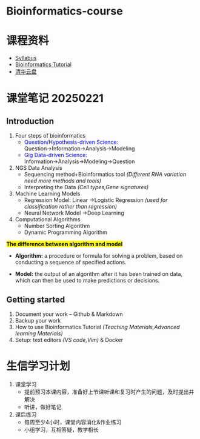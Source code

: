 # **Bioinformatics-course**  
# 课程资料
- [Syllabus](https://365.kdocs.cn/l/caAbfIt5y8Fk)  
- [Bioinformatics Tutorial](https://bioinfo.gitbook.io)
- [清华云盘](https://cloud.tsinghua.edu.cn/d/dcbb0944631a4291b34c/)

# 课堂笔记 20250221
## Introduction
1. Four steps of bioinformatics
    - <font color=Blue>Question/Hypothesis-driven Science:</font> Question→Information→Analysis→Modeling  
    - <font color=Blue>Gig Data-driven Science:</font> Information→Analysis→Modeling→Question   
3. NGS Data Analysis
    - Sequencing method+Bioinformatics tool *(Different RNA variation need more methods and tools)*
    - Interpreting the Data *(Cell types,Gene signatures)*
4. Machine Learning Models
    - Regression Model: Linear →Logistic Regression *(used for classification rather than regression)*
    - Neural Network Model →Deep Learning
5. Computational Algorithms
    - Number Sorting Algorithm
    - Dynamic Programming Algorithm  

**<mark>The difference between algorithm and model<mark>**
- **Algorithm:** a procedure or formula for solving a problem, based on conducting a sequence of specified actions.

- **Model:** the output of an algorithm after it has been trained on data, which can then be used to make predictions or decisions.


## Getting started
1. Document your work – Github & Markdown
2. Backup your work
3. How to use Bioinformatics Tutorial *(Teaching Materials,Advanced learning Materials)*
4. Setup: text editors *(VS code,Vim)* & Docker  

   
# 生信学习计划
1. 课堂学习
    - 提前预习本课内容，准备好上节课听课和复习时产生的问题，及时提出并解决
    - 听讲，做好笔记
2. 课后练习
    - 每周至少4小时，课堂内容消化&作业练习
    - 小组学习，互相答疑，教学相长




